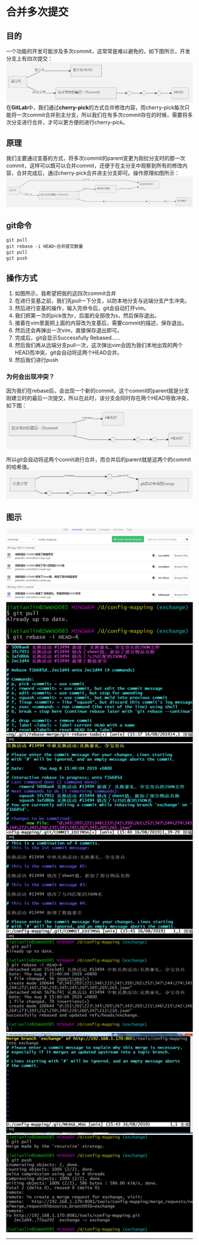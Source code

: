 # 合并多次提交

## 目的

一个功能的开发可能涉及多次commit，这常常是难以避免的，如下图所示，开发分支上有四次提交：
![avatar](/res/TIM截图20190819145149.jpg)
在**GitLab**中，我们通过**cherry-pick**的方式合并修改内容，而cherry-pick每次只能将一次commit合并到主分支，所以我们在有多次commit存在的时候，需要将多次分支进行合并，才可以更方便的进行cherry-pick。

## 原理

我们主要通过变基的方式，将多次commit的parent变更为刚拉分支时的那一次commit，这样可以既可以合并commit，还便于在主分支中观察到所有的修改内容，合并完成后，通过cherry-pick合并进主分支即可。操作原理如图所示：
![avatar](/res/TIM截图20190819164710.jpg)

## git命令

    git pull
	git rebase -i HEAD~合并提交数量
	git pull
	git push

## 操作方式

1. 如图所示，我希望把我的这四次commit合并        
2. 在进行变基之前，我们先pull一下分支，以防本地分支与远端分支产生冲突。      
3. 然后进行变基的操作，输入完命令后，git会自动打开vim。      
4. 我们把第一次的pick改为r，后面的全部改为s，然后保存退出。      
5. 接着在vim里面把上面的内容改为变基后，需要commit的描述，保存退出。     
6. 然后还会再弹出一次vim，直接保存退出即可。     
7. 完成后，git会显示Successfully Rebased......       
8. 然后我们再从远端分支pull一次，这次弹出vim会因为我们本地出现的两个HEAD而冲突，git会自动将这两个HEAD合并。     
9. 然后我们进行push      

### 为何会出现冲突？
因为我们在rebase后，会出现一个新的commit，这个commit的parent就是分支刚建立时的最后一次提交，所以在此时，该分支会同时存在两个HEAD导致冲突，如下图：
![avatar](/res/TIM截图20190819143211.jpg)

所以git会自动将这两个connit进行合并，而合并后的parent就是这两个的commit的哈希值。
![avatar](/res/TIM截图20190819145731.jpg)



## 图示
![avatar](/res/TIM截图20190816153538.jpg)
![avatar](/res/TIM截图20190816153733.jpg)
![avatar](/res/TIM截图20190816154045.jpg)
![avatar](/res/TIM截图20190816154147.jpg)
![avatar](/res/TIM截图20190816154225.jpg)
![avatar](/res/TIM截图20190816154248.jpg)
![avatar](/res/TIM截图20190816154417.jpg)
![avatar](/res/TIM截图20190816154449.jpg)

---
